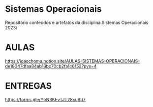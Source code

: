 # Sistemas Operacionais

Repositório conteúdos e artefatos da disciplina Sistemas Operacionais 2023/

# AULAS

https://joaochoma.notion.site/AULAS-SISTEMAS-OPERACIONAIS-de18047dfaa84ab18bc70cb2fa1c6152?pvs=4


# ENTREGAS

https://forms.gle/YbN3KEvTJT28xuBd7
